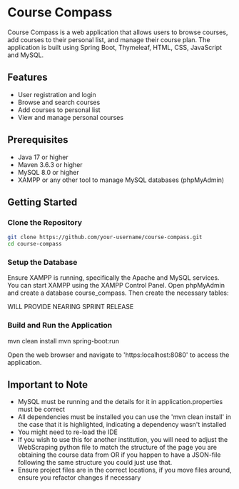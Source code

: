 # Course Compass

Course Compass is a web application that allows users to browse courses, add courses to their personal list, and manage their course plan. The application is built using Spring Boot, Thymeleaf, HTML, CSS, JavaScript and MySQL.

## Features

- User registration and login
- Browse and search courses
- Add courses to personal list
- View and manage personal courses

## Prerequisites

- Java 17 or higher
- Maven 3.6.3 or higher
- MySQL 8.0 or higher
- XAMPP or any other tool to manage MySQL databases (phpMyAdmin)

## Getting Started

### Clone the Repository

```bash
git clone https://github.com/your-username/course-compass.git
cd course-compass
```

### Setup the Database

Ensure XAMPP is running, specifically the Apache and MySQL services. You can start XAMPP using the XAMPP Control Panel. Open phpMyAdmin and create a database course_compass. Then create the necessary tables:

WILL PROVIDE NEARING SPRINT RELEASE

### Build and Run the Application

mvn clean install
mvn spring-boot:run

Open the web browser and navigate to 'https:localhost:8080' to access the application.

## Important to Note

- MySQL must be running and the details for it in application.properties must be correct
- All dependencies must be installed you can use the 'mvn clean install' in the case that it is highlighted, indicating a dependency wasn't installed
- You might need to re-load the IDE
- If you wish to use this for another institution, you will need to adjust the WebScraping python file to match the structure of the page you are obtaining the course data from OR if you happen to have a JSON-file following the same structure you could just use that.
- Ensure project files are in the correct locations, if you move files around, ensure you refactor changes if necessary

